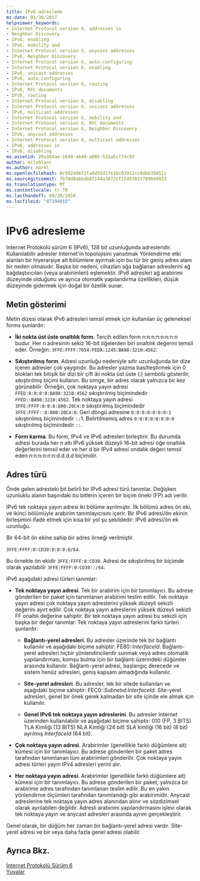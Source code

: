 ```yaml
---
title: IPv6 adresleme
ms.date: 03/30/2017
helpviewer_keywords:
- Internet Protocol version 6, addresses in
- Neighbor Discovery
- IPv6, enabling
- IPv6, mobility and
- Internet Protocol version 6, anycast addresses
- IPv6, Neighbor Discovery
- Internet Protocol version 6, auto-configuring
- Internet Protocol version 6, enabling
- IPv6, unicast addresses
- IPv6, auto-configuring
- Internet Protocol version 6, routing
- IPv6, RFC documents
- IPv6, routing
- Internet Protocol version 6, disabling
- Internet Protocol version 6, unicast addresses
- IPv6, multicast addresses
- Internet Protocol version 6, mobility and
- Internet Protocol version 6, RFC documents
- Internet Protocol version 6, Neighbor Discovery
- IPv6, anycast addresses
- Internet Protocol version 6, multicast addresses
- IPv6, addresses in
- IPv6, disabling
ms.assetid: 20a104ae-1649-4649-a005-531a5cf74c93
author: mcleblanc
ms.author: markl
ms.openlocfilehash: 8c992a96f2fa8d55d1fe16c03922cc8dbb39451c
ms.sourcegitcommit: fb78d8abbdb87144a3872cf154930157090dd933
ms.translationtype: MT
ms.contentlocale: tr-TR
ms.lasthandoff: 09/26/2018
ms.locfileid: "47194015"
---
```

# <a name="ipv6-addressing"></a>IPv6 adresleme
Internet Protokolü sürüm 6 (IPv6), 128 bit uzunluğunda adresleridir. Kullanılabilir adresler Internet'in topolojisini yansıtmak Yönlendirme etki alanları bir hiyerarşiye alt bölümlere ayırmak için bu tür bir geniş adres alanı bir neden olmasıdır. Başka bir nedeni, cihazları ağa bağlanan adreslerini ağ bağdaştırıcıları (veya arabirimleri) eşlemektir. IPv6 adresleri ağ arabirimi düzeyinde olduğunu ve ayrıca otomatik yapılandırma özellikleri, düşük düzeyinde gidermek için doğal bir özellik sunar.  
  
## <a name="text-representation"></a>Metin gösterimi  
 Metin dizesi olarak IPv6 adresleri temsil etmek için kullanılan üç geleneksel forms şunlardır:  
  
-   **İki nokta üst üste onaltılık form**. Tercih edilen form n:n:n:n:n:n:n:n budur. Her n adresinin sekiz 16-bit öğelerden biri onaltılık değerini temsil eder. Örneğin: `3FFE:FFFF:7654:FEDA:1245:BA98:3210:4562`.  
  
-   **Sıkıştırılmış form**. Adresi uzunluğu nedeniyle sıfır uzunluğunda bir dize içeren adresler çok yaygındır. Bu adresler yazma basitleştirmek için 0 blokları tek bitişik bir dizi bir çift iki nokta üst üste (:) sembolü gösterilir, sıkıştırılmış biçimi kullanın. Bu simge, bir adres olarak yalnızca bir kez görünebilir. Örneğin, çok noktaya yayın adresi `FFED:0:0:0:0:BA98:3210:4562` sıkıştırılmış biçimindedir `FFED::BA98:3210:4562`. Tek noktaya yayın adresi `3FFE:FFFF:0:0:8:800:20C4:0` sıkıştırılmış biçimindedir `3FFE:FFFF::8:800:20C4:0`. Geri döngü adresine `0:0:0:0:0:0:0:1` sıkıştırılmış biçimindedir `::`1. Belirtilmemiş adres `0:0:0:0:0:0:0:0` sıkıştırılmış biçimindedir `::`.  
  
-   **Form karma**. Bu form, IPv4 ve IPv6 adresleri birleştirir. Bu durumda adresi burada her n altı IPv6 yüksek düzeyli 16-bit adresi öğe onaltılık değerlerini temsil eder ve her d bir IPv4 adresi ondalık değeri temsil eden n:n:n:n:n:n:d.d.d.d biçimidir.  
  
## <a name="address-types"></a>Adres türü  
 Önde gelen adresteki bit belirli bir IPv6 adresi türü tanımlar. Değişken uzunluklu alanın başındaki bu bitlerin içeren bir biçim öneki (FP) adı verilir.  
  
 IPv6 tek noktaya yayın adresi iki bölüme ayrılmıştır. İlk bölümü adres ön eki, ve ikinci bölümüyle arabirim tanımlayıcısını içerir. Bir IPv6 adresi/ön ekinin birleşimini ifade etmek için kısa bir yol şu şekildedir: IPv6 adresi/ön ek uzunluğu.  
  
 Bir 64-bit ön ekine sahip bir adres örneği verilmiştir.  
  
 `3FFE:FFFF:0:CD30:0:0:0:0/64`.  
  
 Bu örnekte ön ekidir `3FFE:FFFF:0:CD30`. Adresi de sıkıştırılmış bir biçimde olarak yazılabilir `3FFE:FFFF:0:CD30::/64`.  
  
 IPv6 aşağıdaki adresi türleri tanımlar:  
  
-   **Tek noktaya yayın adresi**. Tek bir arabirim için bir tanımlayıcı. Bu adrese gönderilen bir paket için tanımlanan arabirimi teslim edilir. Tek noktaya yayın adresi çok noktaya yayın adreslerini yüksek düzeyli sekizli değerini ayırt edilir. Çok noktaya yayın adreslerini yüksek düzeyli sekizli FF onaltılı değerine sahiptir. Bir tek noktaya yayın adresi bu sekizli için başka bir değer tanımlar. Tek noktaya yayın adreslerini farklı türleri şunlardır:  
  
    -   **Bağlantı-yerel adresleri**. Bu adresler üzerinde tek bir bağlantı kullanılır ve aşağıdaki biçime sahiptir: FE80::*InterfaceId*. Bağlantı-yerel adresleri hiçbir yönlendiricilerdir sunmak veya adres otomatik yapılandırması, komşu bulma için bir bağlantı üzerindeki düğümler arasında kullanılır. Bağlantı-yerel adresi, başlangıç derecede ve sistem henüz adresleri, geniş kapsam almadığında kullanılır.  
  
    -   **Site-yerel adresleri**. Bu adresler, tek bir sitede kullanılan ve aşağıdaki biçime sahiptir: FEC0::*Subnetıd*:*InterfaceId*. Site-yerel adresleri, genel bir önek gerek kalmadan bir site içinde ele almak için kullanılır.  
  
    -   **Genel IPv6 tek noktaya yayın adreslerini**. Bu adresler Internet üzerinden kullanılabilir ve aşağıdaki biçime sahiptir: 010 (FP, 3 BITS) TLA Kimliği (13 BITS) NLA Kimliği (24 bit) SLA kimliği (16 bit) (8 bit) ayrılmış *InterfaceId* (64 bit).  
  
-   **Çok noktaya yayın adresi**. Arabirimler (genellikle farklı düğümlere ait) kümesi için bir tanımlayıcı. Bu adrese gönderilen bir paket adres tarafından tanımlanan tüm arabirimleri gönderilir. Çok noktaya yayın adresi türleri yayın IPv4 adresleri yerini alır.  
  
-   **Her noktaya yayın adresi**. Arabirimler (genellikle farklı düğümlere ait) kümesi için bir tanımlayıcı. Bu adrese gönderilen bir paket, yalnızca bir arabirime adres tarafından tanımlanan teslim edilir. Bu en yakın yönlendirme ölçümleri tarafından tanımlandığı gibi arabirimidir. Anycast adreslerine tek noktaya yayın adres alanından alınır ve sözdizimsel olarak ayrılabilen değildir. Adresli arabirimi yapılandırmasını işlevi olarak tek noktaya yayın ve anycast adresleri arasında ayrım gerçekleştirir.  
  
 Genel olarak, bir düğüm her zaman bir bağlantı-yerel adresi vardır. Site-yerel adresi ve bir veya daha fazla genel adresi olabilir.  
  
## <a name="see-also"></a>Ayrıca Bkz.  
 [İnternet Protokolü Sürüm 6](../../../docs/framework/network-programming/internet-protocol-version-6.md)  
 [Yuvalar](../../../docs/framework/network-programming/sockets.md)
